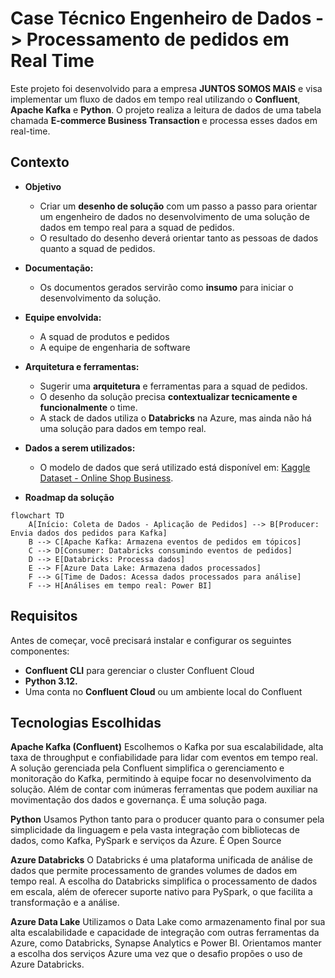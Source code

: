 # Case Técnico Engenheiro de Dados -> Processamento de pedidos em Real Time

Este projeto foi desenvolvido para a empresa **JUNTOS SOMOS MAIS** e visa implementar um fluxo de dados em tempo real utilizando o **Confluent**, **Apache Kafka** e **Python**.
O projeto realiza a leitura de dados de uma tabela chamada **E-commerce Business Transaction** e processa esses dados em real-time.

## Contexto

- **Objetivo**
  - Criar um **desenho de solução** com um passo a passo para orientar um engenheiro de dados no desenvolvimento de uma solução de dados em tempo real para a squad de pedidos.
  - O resultado do desenho deverá orientar tanto as pessoas de dados quanto a squad de pedidos.

- **Documentação:**
  - Os documentos gerados servirão como **insumo** para iniciar o desenvolvimento da solução.

- **Equipe envolvida:**
  - A squad de produtos e pedidos
  - A equipe de engenharia de software

- **Arquitetura e ferramentas:**
  - Sugerir uma **arquitetura** e ferramentas para a squad de pedidos.
  - O desenho da solução precisa **contextualizar tecnicamente e funcionalmente** o time.
  - A stack de dados utiliza o **Databricks** na Azure, mas ainda não há uma solução para dados em tempo real.

- **Dados a serem utilizados:**
  - O modelo de dados que será utilizado está disponível em: [Kaggle Dataset - Online Shop Business](https://www.kaggle.com/datasets/gabrielramos87/an-online-shop-business).

- **Roadmap da solução**

```mermaid
flowchart TD
    A[Início: Coleta de Dados - Aplicação de Pedidos] --> B[Producer: Envia dados dos pedidos para Kafka]
    B --> C[Apache Kafka: Armazena eventos de pedidos em tópicos]
    C --> D[Consumer: Databricks consumindo eventos de pedidos]
    D --> E[Databricks: Processa dados]
    E --> F[Azure Data Lake: Armazena dados processados]
    F --> G[Time de Dados: Acessa dados processados para análise]
    F --> H[Análises em tempo real: Power BI]
```

## Requisitos

Antes de começar, você precisará instalar e configurar os seguintes componentes:

- **Confluent CLI** para gerenciar o cluster Confluent Cloud
- **Python 3.12.**
- Uma conta no **Confluent Cloud** ou um ambiente local do Confluent

## Tecnologias Escolhidas

**Apache Kafka (Confluent)**
Escolhemos o Kafka por sua escalabilidade, alta taxa de throughput e confiabilidade
para lidar com eventos em tempo real. A solução gerenciada pela Confluent simplifica
o gerenciamento e monitoração do Kafka, permitindo à equipe focar no desenvolvimento
da solução. Além de contar com inúmeras ferramentas que podem auxiliar na movimentação
dos dados e governança. É uma solução paga.

**Python**
Usamos Python tanto para o producer quanto para o consumer pela simplicidade
da linguagem e pela vasta integração com bibliotecas de dados, como Kafka, PySpark e
serviços da Azure. É Open Source

**Azure Databricks**
O Databricks é uma plataforma unificada de análise de dados que permite processamento
de grandes volumes de dados em tempo real. A escolha do Databricks simplifica o
processamento de dados em escala, além de oferecer suporte nativo para PySpark,
o que facilita a transformação e a análise.

**Azure Data Lake**
Utilizamos o Data Lake como armazenamento final por sua alta escalabilidade
e capacidade de integração com outras ferramentas da Azure, como Databricks, Synapse Analytics e Power BI.
Orientamos manter a escolha dos serviços Azure uma vez que o desafio propões
o uso de Azure Databricks.
